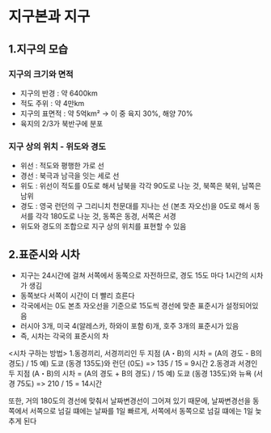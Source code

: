 # 지구본과 지구
## 1.지구의 모습
### 지구의 크기와 면적
* 지구의 반경 : 약 6400km
* 적도 주위 : 약 4만km
* 지구의 표면적 : 약 5억km² -> 이 중 육지 30%, 해양 70%
* 육지의 2/3가 북반구에 분포
### 지구 상의 위치 - 위도와 경도
* 위선 : 적도와 평행한 가로 선
* 경선 : 북극과 남극을 잇는 세로 선
* 위도 : 위선이 적도를 0도로 해서 남북을 각각 90도로 나눈 것, 북쪽은 북위, 남쪽은 남위
* 경도 : 영국 런던의 구 그리니치 천문대를 지나는 선 (본초 자오선)을 0도로 해서 동서를 각각 180도로 나눈 것, 동쪽은 동경, 서쪽은 서경
* 위도와 경도의 조합으로 지구 상의 위치를 표현할 수 있음
## 2.표준시와 시차
* 지구는 24시간에 걸쳐 서쪽에서 동쪽으로 자전하므로, 경도 15도 마다 1시간의 시차가 생김
* 동쪽보다 서쪽이 시간이 더 빨리 흐른다
* 각국에서는 0도 본초 자오선을 기준으로 15도씩 경선에 맞춘 표준시가 설정되어있음
* 러시아 3개, 미국 4(알레스카, 하와이 포함 6)개, 호주 3개의 표준시가 있음
* 즉, 시차는 각국의 표준시의 차

<시차 구하는 방법>
1.동경끼리, 서경끼리인 두 지점 (A・B)의 시차 = (A의 경도 - B의 경도) / 15
	예) 도쿄 (동경 135도)와 런던 (0도) => 135 / 15 = 9시간
2.동경과 서경인 두 지점  (A・B)의 시차 = (A의 경도 + B의 경도) / 15
	예) 도쿄 (동경 135도)와 뉴욕 (서경 75도) => 210 / 15 = 14시간

또한, 거의 180도의 경선에 맞춰서 날짜변경선이 그어져 있기 때문에, 날짜변경선을 동쪽에서 서쪽으로 넘길 떄에는 날짜를 1일 빠르게, 서쪽에서 동쪽으로 넘길 떄에는 1일 늦추게 된다